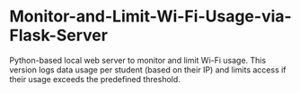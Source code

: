 # Monitor-and-Limit-Wi-Fi-Usage-via-Flask-Server
Python-based local web server to monitor and limit Wi-Fi usage. This version logs data usage per student (based on their IP) and limits access if their usage exceeds the predefined threshold.
